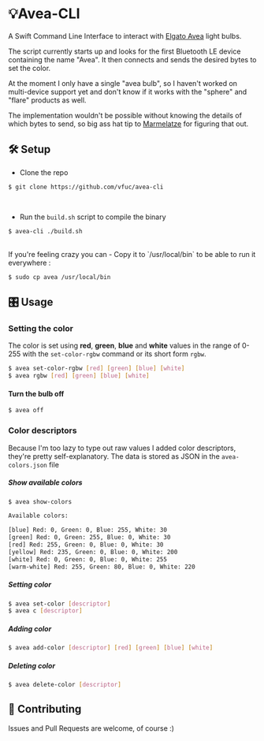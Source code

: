 # 💡Avea-CLI

A Swift Command Line Interface to interact with [Elgato Avea](https://www.elgato.com/en/smart/avea) light bulbs.

The script currently starts up and looks for the first Bluetooth LE device containing the name "Avea". It then connects and sends the desired bytes to set the color.

At the moment I only have a single "avea bulb", so I haven't worked on multi-device support yet and don't know if it works with the "sphere" and "flare" products as well.

The implementation wouldn't be possible without knowing the details of which bytes to send, so big ass hat tip to [Marmelatze](https://github.com/Marmelatze/avea_node) for figuring that out.


## 🛠 Setup

- Clone the repo

`$ git clone https://github.com/vfuc/avea-cli`

<br>

- Run the `build.sh` script to compile the binary

`$ avea-cli ./build.sh`


<br>
If you're feeling crazy you can 
- Copy it to `/usr/local/bin` to be able to run it everywhere : 

`$ sudo cp avea /usr/local/bin`

## 🎛 Usage

### Setting the color
The color is set using **red**, **green**, **blue** and **white** values in the range of 0-255 with the `set-color-rgbw` command or its short form `rgbw`. 
 
```sh
$ avea set-color-rgbw [red] [green] [blue] [white]
$ avea rgbw [red] [green] [blue] [white]
```

#### Turn the bulb off
```sh
$ avea off
```

### Color descriptors
Because I'm too lazy to type out raw values I added color descriptors, they're pretty self-explanatory.
The data is stored as JSON in the `avea-colors.json` file
##### Show available colors
```sh
$ avea show-colors

Available colors: 

[blue] Red: 0, Green: 0, Blue: 255, White: 30
[green] Red: 0, Green: 255, Blue: 0, White: 30
[red] Red: 255, Green: 0, Blue: 0, White: 30
[yellow] Red: 235, Green: 0, Blue: 0, White: 200
[white] Red: 0, Green: 0, Blue: 0, White: 255
[warm-white] Red: 255, Green: 80, Blue: 0, White: 220
```

##### Setting color
```sh
$ avea set-color [descriptor]
$ avea c [descriptor]
```

##### Adding color
```sh
$ avea add-color [descriptor] [red] [green] [blue] [white]
```

##### Deleting color
```sh
$ avea delete-color [descriptor]
```



## 🙋 Contributing
Issues and Pull Requests are welcome, of course :)
